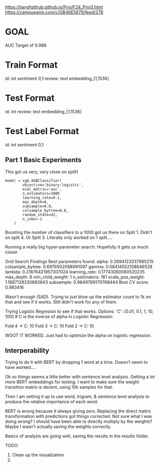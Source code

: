 https://liangfgithub.github.io/Proj/F24_Proj3.html
https://campuswire.com/c/GB46E5679/feed/278

# GOAL
AUC Target of 0.986

# Train Format
id: int
sentiment 0,1
review: text
embedding_[1,1536]

# Test Format
id: int
review: text
embedding_[1,1536]

# Test Label Format
id: int
sentiment 0,1

## Part 1 Basic Experiments    
This got us very, very close on split1
```
model = xgb.XGBClassifier(
        objective='binary:logistic',
        eval_metric='auc',
        n_estimators=1000
        learning_rate=0.1,
        max_depth=6,
        subsample=0.8,
        colsample_bytree=0.8,
        random_state=42,
        n_jobs=-1
    )
```

Boosting the number of classifiers to a 1000 got us there on Split 1. Didn't on split 4. Or Split 3. Literally only worked on 1 split....

Running a really big hyper-parameter search. Hopefully it gets us much closer.


Grid Search Findings
Best parameters found:
alpha: 0.2694123337985215
colsample_bytree: 0.6976502088991097
gamma: 0.08414552108646528
lambda: 0.21876421957307024
learning_rate: 0.17743060060520235
max_depth: 6
min_child_weight: 1
n_estimators: 161
scale_pos_weight: 1.1887128330883843
subsample: 0.9849789179768444
Best CV score: 0.983416

Wasn't enough (SAD). Trying to just blow up the estimator count to 1k on that and see if it works. Still didn't work for any of them.


Trying Logistic Regresion to see if that works. Options:
        'C': [0.01, 0.1, 1, 10, 100]  # C is the inverse of alpha in Logistic Regression

Fold 4 -> C: 10
Fold 3 -> C: 10
Fold 2 -> C: 10


WOOT IT WORKED. Just had to optimize the alpha on logistic regression.

## Interperability
Trying to do it with BERT by dropping 1 word at a time. Doesn't seem to have worked....

Ok so things seems a little better with sentence level analysis. Getting a lot more BERT embeddings for testing. I want to make sure the weight transition matrix is decent, using 10k samples for that.

Then I am setting it up to use word, trigram, & sentence level analysis to produce the relative importance of each word. 

BERT is wrong because it always giving zero. Replacing the direct matrix transformation with predictions got things corrected. Not sure what I was doing wrong? I should have been able to directly multiply by the weights? Maybe I wasn't actually saving the weights correctly.

Basics of analysis are going well, saving the results in the results folder.

TODO:
1. Clean up the visualization
2. 
